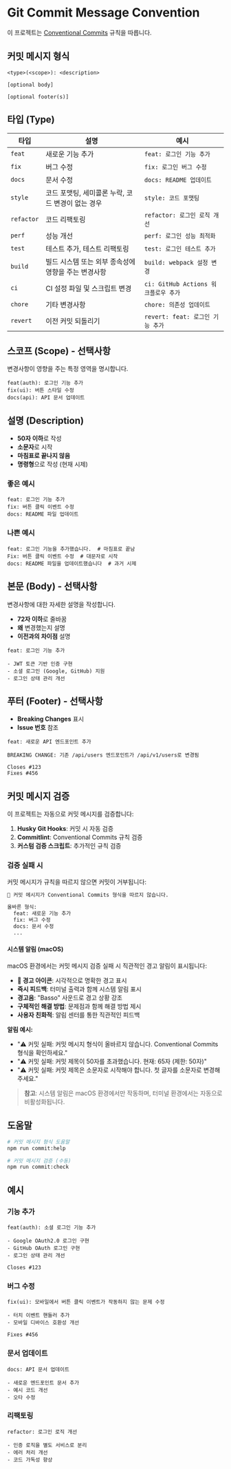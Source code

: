 # Git Commit Message Convention

이 프로젝트는 [Conventional Commits](https://www.conventionalcommits.org/) 규칙을 따릅니다.

## 커밋 메시지 형식

```
<type>(<scope>): <description>

[optional body]

[optional footer(s)]
```

## 타입 (Type)

| 타입       | 설명                                                | 예시                                 |
| ---------- | --------------------------------------------------- | ------------------------------------ |
| `feat`     | 새로운 기능 추가                                    | `feat: 로그인 기능 추가`             |
| `fix`      | 버그 수정                                           | `fix: 로그인 버그 수정`              |
| `docs`     | 문서 수정                                           | `docs: README 업데이트`              |
| `style`    | 코드 포맷팅, 세미콜론 누락, 코드 변경이 없는 경우   | `style: 코드 포맷팅`                 |
| `refactor` | 코드 리팩토링                                       | `refactor: 로그인 로직 개선`         |
| `perf`     | 성능 개선                                           | `perf: 로그인 성능 최적화`           |
| `test`     | 테스트 추가, 테스트 리팩토링                        | `test: 로그인 테스트 추가`           |
| `build`    | 빌드 시스템 또는 외부 종속성에 영향을 주는 변경사항 | `build: webpack 설정 변경`           |
| `ci`       | CI 설정 파일 및 스크립트 변경                       | `ci: GitHub Actions 워크플로우 추가` |
| `chore`    | 기타 변경사항                                       | `chore: 의존성 업데이트`             |
| `revert`   | 이전 커밋 되돌리기                                  | `revert: feat: 로그인 기능 추가`     |

## 스코프 (Scope) - 선택사항

변경사항이 영향을 주는 특정 영역을 명시합니다.

```
feat(auth): 로그인 기능 추가
fix(ui): 버튼 스타일 수정
docs(api): API 문서 업데이트
```

## 설명 (Description)

- **50자 이하**로 작성
- **소문자**로 시작
- **마침표로 끝나지 않음**
- **명령형**으로 작성 (현재 시제)

### 좋은 예시

```
feat: 로그인 기능 추가
fix: 버튼 클릭 이벤트 수정
docs: README 파일 업데이트
```

### 나쁜 예시

```
feat: 로그인 기능을 추가했습니다.  # 마침표로 끝남
Fix: 버튼 클릭 이벤트 수정  # 대문자로 시작
docs: README 파일을 업데이트했습니다  # 과거 시제
```

## 본문 (Body) - 선택사항

변경사항에 대한 자세한 설명을 작성합니다.

- **72자 이하**로 줄바꿈
- **왜** 변경했는지 설명
- **이전과의 차이점** 설명

```
feat: 로그인 기능 추가

- JWT 토큰 기반 인증 구현
- 소셜 로그인 (Google, GitHub) 지원
- 로그인 상태 관리 개선
```

## 푸터 (Footer) - 선택사항

- **Breaking Changes** 표시
- **Issue 번호** 참조

```
feat: 새로운 API 엔드포인트 추가

BREAKING CHANGE: 기존 /api/users 엔드포인트가 /api/v1/users로 변경됨

Closes #123
Fixes #456
```

## 커밋 메시지 검증

이 프로젝트는 자동으로 커밋 메시지를 검증합니다:

1. **Husky Git Hooks**: 커밋 시 자동 검증
2. **Commitlint**: Conventional Commits 규칙 검증
3. **커스텀 검증 스크립트**: 추가적인 규칙 검증

### 검증 실패 시

커밋 메시지가 규칙을 따르지 않으면 커밋이 거부됩니다:

```bash
🚨 커밋 메시지가 Conventional Commits 형식을 따르지 않습니다.

올바른 형식:
  feat: 새로운 기능 추가
  fix: 버그 수정
  docs: 문서 수정
  ...
```

#### 시스템 알림 (macOS)

macOS 환경에서는 커밋 메시지 검증 실패 시 직관적인 경고 알림이 표시됩니다:

- **🚨 경고 아이콘**: 시각적으로 명확한 경고 표시
- **즉시 피드백**: 터미널 출력과 함께 시스템 알림 표시
- **경고음**: "Basso" 사운드로 경고 상황 강조
- **구체적인 해결 방법**: 문제점과 함께 해결 방법 제시
- **사용자 친화적**: 알림 센터를 통한 직관적인 피드백

**알림 예시:**

- "⚠️ 커밋 실패: 커밋 메시지 형식이 올바르지 않습니다. Conventional Commits 형식을 확인하세요."
- "⚠️ 커밋 실패: 커밋 제목이 50자를 초과했습니다. 현재: 65자 (제한: 50자)"
- "⚠️ 커밋 실패: 커밋 제목은 소문자로 시작해야 합니다. 첫 글자를 소문자로 변경해주세요."

> **참고**: 시스템 알림은 macOS 환경에서만 작동하며, 터미널 환경에서는 자동으로 비활성화됩니다.

## 도움말

```bash
# 커밋 메시지 형식 도움말
npm run commit:help

# 커밋 메시지 검증 (수동)
npm run commit:check
```

## 예시

### 기능 추가

```
feat(auth): 소셜 로그인 기능 추가

- Google OAuth2.0 로그인 구현
- GitHub OAuth 로그인 구현
- 로그인 상태 관리 개선

Closes #123
```

### 버그 수정

```
fix(ui): 모바일에서 버튼 클릭 이벤트가 작동하지 않는 문제 수정

- 터치 이벤트 핸들러 추가
- 모바일 디바이스 호환성 개선

Fixes #456
```

### 문서 업데이트

```
docs: API 문서 업데이트

- 새로운 엔드포인트 문서 추가
- 예시 코드 개선
- 오타 수정
```

### 리팩토링

```
refactor: 로그인 로직 개선

- 인증 로직을 별도 서비스로 분리
- 에러 처리 개선
- 코드 가독성 향상
```

